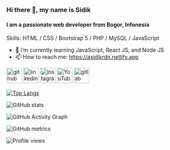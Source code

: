 ### Hi there 👋, my name is Sidik
#### I am a passionate web developer from Bogor, Infonesia

Skills: HTML / CSS / Bootstrap 5 / PHP / MySQL / JavaScript

- 🌱 I’m currently learning JavaScript, React JS, and Node JS 
- 📫 How to reach me: https://asidikrdn.netlify.app 


[<img src='https://cdn.jsdelivr.net/npm/simple-icons@3.0.1/icons/github.svg' alt='github' height='40'>](https://github.com/asidikrdn)  [<img src='https://cdn.jsdelivr.net/npm/simple-icons@3.0.1/icons/linkedin.svg' alt='linkedin' height='40'>](https://www.linkedin.com/in/asidikrdn/)  [<img src='https://cdn.jsdelivr.net/npm/simple-icons@3.0.1/icons/instagram.svg' alt='instagram' height='40'>](https://www.instagram.com/asidikrdn/)  [<img src='https://cdn.jsdelivr.net/npm/simple-icons@3.0.1/icons/youtube.svg' alt='YouTube' height='40'>](https://www.youtube.com/channel/UCtFqIQqA1wzxvCfV135UmeA)  [<img src='https://cdn.jsdelivr.net/npm/simple-icons@3.0.1/icons/gitlab.svg' alt='gitlab' height='40'>](https://www.gitlab.com/asidikrdn/)  

[![Top Langs](https://github-readme-stats.vercel.app/api/top-langs/?username=asidikrdn)](https://github.com/asidikrdn/github-readme-stats)

![GitHub stats](https://github-readme-stats.vercel.app/api?username=asidikrdn&show_icons=true)  

![GitHub Activity Graph](https://activity-graph.herokuapp.com/graph?username=asidikrdn)  

![GitHub metrics](https://metrics.lecoq.io/asidikrdn)  

![Profile views](https://gpvc.arturio.dev/asidikrdn)  

